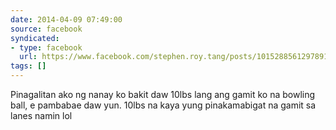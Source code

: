 ```yaml
---
date: 2014-04-09 07:49:00
source: facebook
syndicated:
- type: facebook
  url: https://www.facebook.com/stephen.roy.tang/posts/10152885612978912
tags: []
---
```


Pinagalitan ako ng nanay ko bakit daw 10lbs lang ang gamit ko na bowling ball, e pambabae daw yun. 10lbs na kaya yung pinakamabigat na gamit sa lanes namin lol